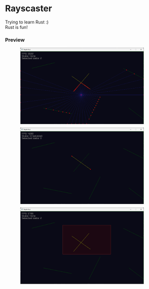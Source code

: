 # Rayscaster
Trying to learn Rust :)<br>
Rust is fun!

### Preview
<div style='display:flex;flex-direction:column;width:80%;margin:auto; gap:12px'>
    <img src="assets/screenshot/image_03.png" alt="drawing_wall">
    <img src="assets/screenshot/image_01.png" alt="drawing_wall">
    <img src="assets/screenshot/image_02.png" alt="drawing_wall">
</div>